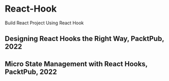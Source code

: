 # React-Hook
Build React Project Using React Hook 

## Designing React Hooks the Right Way, PacktPub, 2022


## Micro State Management with React Hooks, PacktPub, 2022


